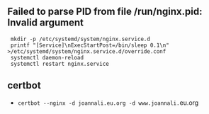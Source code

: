##  Failed to parse PID from file /run/nginx.pid: Invalid argument 
```
 mkdir -p /etc/systemd/system/nginx.service.d
 printf "[Service]\nExecStartPost=/bin/sleep 0.1\n" >/etc/systemd/system/nginx.service.d/override.conf
 systemctl daemon-reload
 systemctl restart nginx.service
```


## certbot
* `certbot --nginx -d joannali.eu.org -d www.joannali.`eu.org
